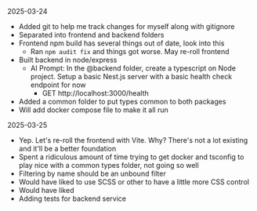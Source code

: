 2025-03-24

- Added git to help me track changes for myself along with gitignore
- Separated into frontend and backend folders
- Frontend npm build has several things out of date, look into this
  - Ran `npm audit fix` and things got worse. May re-roll frontend
- Built backend in node/express
  - AI Prompt: In the @backend folder, create a typescript on Node project. Setup a basic Nest.js server with a basic health check endpoint for now
    - GET http://localhost:3000/health
- Added a common folder to put types common to both packages
- Will add docker compose file to make it all run

2025-03-25

- Yep. Let's re-roll the frontend with Vite. Why? There's not a lot existing and it'll be a better foundation
- Spent a ridiculous amount of time trying to get docker and tsconfig to play nice with a common types folder, not going so well
- Filtering by name should be an unbound filter
- Would have liked to use SCSS or other to have a little more CSS control
- Would have liked
- Adding tests for backend service
